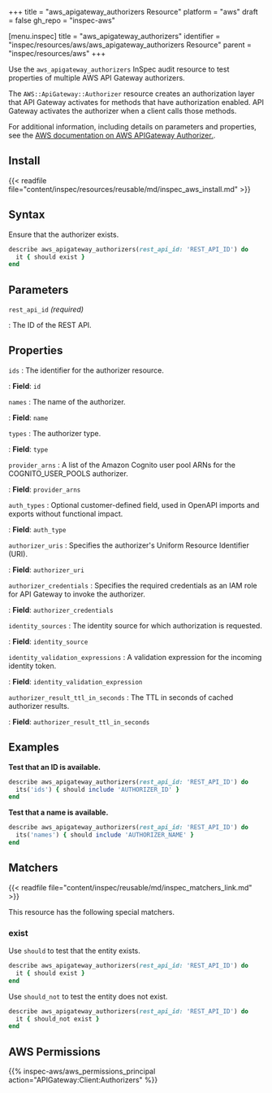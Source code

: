 +++
title = "aws_apigateway_authorizers Resource"
platform = "aws"
draft = false
gh_repo = "inspec-aws"

[menu.inspec]
title = "aws_apigateway_authorizers"
identifier = "inspec/resources/aws/aws_apigateway_authorizers Resource"
parent = "inspec/resources/aws"
+++

Use the `aws_apigateway_authorizers` InSpec audit resource to test properties of multiple AWS API Gateway authorizers.

The `AWS::ApiGateway::Authorizer` resource creates an authorization layer that API Gateway activates for methods that have authorization enabled. API Gateway activates the authorizer when a client calls those methods.

For additional information, including details on parameters and properties, see the [AWS documentation on AWS APIGateway Authorizer.](https://docs.aws.amazon.com/AWSCloudFormation/latest/UserGuide/aws-resource-apigateway-authorizer.html).

## Install

{{< readfile file="content/inspec/resources/reusable/md/inspec_aws_install.md" >}}

## Syntax

Ensure that the authorizer exists.

```ruby
describe aws_apigateway_authorizers(rest_api_id: 'REST_API_ID') do
  it { should exist }
end
```

## Parameters

`rest_api_id` _(required)_

: The ID of the REST API.

## Properties

`ids`
: The identifier for the authorizer resource.

: **Field**: `id`

`names`
: The name of the authorizer.

: **Field**: `name`

`types`
: The authorizer type.

: **Field**: `type`

`provider_arns`
: A list of the Amazon Cognito user pool ARNs for the COGNITO_USER_POOLS authorizer.

: **Field**: `provider_arns`

`auth_types`
: Optional customer-defined field, used in OpenAPI imports and exports without functional impact.

: **Field**: `auth_type`

`authorizer_uris`
: Specifies the authorizer's Uniform Resource Identifier (URI).

: **Field**: `authorizer_uri`

`authorizer_credentials`
: Specifies the required credentials as an IAM role for API Gateway to invoke the authorizer.

: **Field**: `authorizer_credentials`

`identity_sources`
: The identity source for which authorization is requested.

: **Field**: `identity_source`

`identity_validation_expressions`
: A validation expression for the incoming identity token.

: **Field**: `identity_validation_expression`

`authorizer_result_ttl_in_seconds`
: The TTL in seconds of cached authorizer results.

: **Field**: `authorizer_result_ttl_in_seconds`

## Examples

**Test that an ID is available.**

```ruby
describe aws_apigateway_authorizers(rest_api_id: 'REST_API_ID') do
  its('ids') { should include 'AUTHORIZER_ID' }
end
```

**Test that a name is available.**

```ruby
describe aws_apigateway_authorizers(rest_api_id: 'REST_API_ID') do
  its('names') { should include 'AUTHORIZER_NAME' }
end
```

## Matchers

{{< readfile file="content/inspec/reusable/md/inspec_matchers_link.md" >}}

This resource has the following special matchers.

### exist

Use `should` to test that the entity exists.

```ruby
describe aws_apigateway_authorizers(rest_api_id: 'REST_API_ID') do
  it { should exist }
end
```

Use `should_not` to test the entity does not exist.

```ruby
describe aws_apigateway_authorizers(rest_api_id: 'REST_API_ID') do
  it { should_not exist }
end
```

## AWS Permissions

{{% inspec-aws/aws_permissions_principal action="APIGateway:Client:Authorizers" %}}
